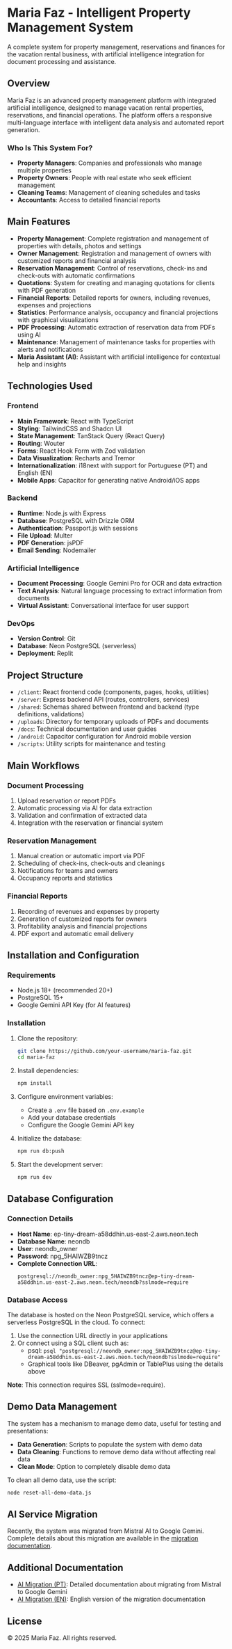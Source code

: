 # Maria Faz - Intelligent Property Management System

A complete system for property management, reservations and finances for the vacation rental business, with artificial intelligence integration for document processing and assistance.

## Overview

Maria Faz is an advanced property management platform with integrated artificial intelligence, designed to manage vacation rental properties, reservations, and financial operations. The platform offers a responsive multi-language interface with intelligent data analysis and automated report generation.

### Who Is This System For?

- **Property Managers**: Companies and professionals who manage multiple properties
- **Property Owners**: People with real estate who seek efficient management
- **Cleaning Teams**: Management of cleaning schedules and tasks
- **Accountants**: Access to detailed financial reports

## Main Features

- **Property Management**: Complete registration and management of properties with details, photos and settings
- **Owner Management**: Registration and management of owners with customized reports and financial analysis
- **Reservation Management**: Control of reservations, check-ins and check-outs with automatic confirmations
- **Quotations**: System for creating and managing quotations for clients with PDF generation
- **Financial Reports**: Detailed reports for owners, including revenues, expenses and projections
- **Statistics**: Performance analysis, occupancy and financial projections with graphical visualizations
- **PDF Processing**: Automatic extraction of reservation data from PDFs using AI
- **Maintenance**: Management of maintenance tasks for properties with alerts and notifications
- **Maria Assistant (AI)**: Assistant with artificial intelligence for contextual help and insights

## Technologies Used

### Frontend
- **Main Framework**: React with TypeScript
- **Styling**: TailwindCSS and Shadcn UI
- **State Management**: TanStack Query (React Query)
- **Routing**: Wouter
- **Forms**: React Hook Form with Zod validation
- **Data Visualization**: Recharts and Tremor
- **Internationalization**: i18next with support for Portuguese (PT) and English (EN)
- **Mobile Apps**: Capacitor for generating native Android/iOS apps

### Backend
- **Runtime**: Node.js with Express
- **Database**: PostgreSQL with Drizzle ORM
- **Authentication**: Passport.js with sessions
- **File Upload**: Multer
- **PDF Generation**: jsPDF
- **Email Sending**: Nodemailer

### Artificial Intelligence  
- **Document Processing**: Google Gemini Pro for OCR and data extraction
- **Text Analysis**: Natural language processing to extract information from documents
- **Virtual Assistant**: Conversational interface for user support

### DevOps
- **Version Control**: Git
- **Database**: Neon PostgreSQL (serverless)
- **Deployment**: Replit

## Project Structure

- `/client`: React frontend code (components, pages, hooks, utilities)
- `/server`: Express backend API (routes, controllers, services)
- `/shared`: Schemas shared between frontend and backend (type definitions, validations)
- `/uploads`: Directory for temporary uploads of PDFs and documents
- `/docs`: Technical documentation and user guides
- `/android`: Capacitor configuration for Android mobile version
- `/scripts`: Utility scripts for maintenance and testing

## Main Workflows

### Document Processing
1. Upload reservation or report PDFs
2. Automatic processing via AI for data extraction
3. Validation and confirmation of extracted data
4. Integration with the reservation or financial system

### Reservation Management
1. Manual creation or automatic import via PDF
2. Scheduling of check-ins, check-outs and cleanings
3. Notifications for teams and owners
4. Occupancy reports and statistics

### Financial Reports
1. Recording of revenues and expenses by property
2. Generation of customized reports for owners
3. Profitability analysis and financial projections
4. PDF export and automatic email delivery

## Installation and Configuration

### Requirements
- Node.js 18+ (recommended 20+)
- PostgreSQL 15+
- Google Gemini API Key (for AI features)

### Installation

1. Clone the repository:
   ```bash
   git clone https://github.com/your-username/maria-faz.git
   cd maria-faz
   ```

2. Install dependencies:
   ```bash
   npm install
   ```

3. Configure environment variables:
   - Create a `.env` file based on `.env.example`
   - Add your database credentials
   - Configure the Google Gemini API key

4. Initialize the database:
   ```bash
   npm run db:push
   ```

5. Start the development server:
   ```bash
   npm run dev
   ```

## Database Configuration

### Connection Details

- **Host Name**: ep-tiny-dream-a58ddhin.us-east-2.aws.neon.tech
- **Database Name**: neondb
- **User**: neondb_owner
- **Password**: npg_5HAIWZB9tncz
- **Complete Connection URL**: 
  ```
  postgresql://neondb_owner:npg_5HAIWZB9tncz@ep-tiny-dream-a58ddhin.us-east-2.aws.neon.tech/neondb?sslmode=require
  ```

### Database Access

The database is hosted on the Neon PostgreSQL service, which offers a serverless PostgreSQL in the cloud. To connect:

1. Use the connection URL directly in your applications
2. Or connect using a SQL client such as:
   - psql: `psql "postgresql://neondb_owner:npg_5HAIWZB9tncz@ep-tiny-dream-a58ddhin.us-east-2.aws.neon.tech/neondb?sslmode=require"`
   - Graphical tools like DBeaver, pgAdmin or TablePlus using the details above

**Note**: This connection requires SSL (sslmode=require).

## Demo Data Management

The system has a mechanism to manage demo data, useful for testing and presentations:

- **Data Generation**: Scripts to populate the system with demo data
- **Data Cleaning**: Functions to remove demo data without affecting real data
- **Clean Mode**: Option to completely disable demo data

To clean all demo data, use the script:
```bash
node reset-all-demo-data.js
```

## AI Service Migration

Recently, the system was migrated from Mistral AI to Google Gemini. Complete details about this migration are available in the [migration documentation](./AI-SERVICE-MIGRATION-EN.md).

## Additional Documentation

- [AI Migration (PT)](./AI-SERVICE-MIGRATION.md): Detailed documentation about migrating from Mistral to Google Gemini
- [AI Migration (EN)](./AI-SERVICE-MIGRATION-EN.md): English version of the migration documentation

## License

© 2025 Maria Faz. All rights reserved.